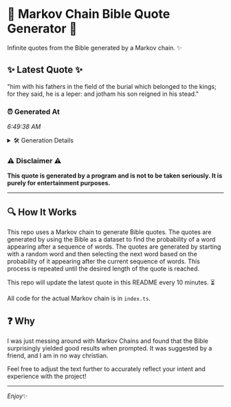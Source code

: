 # 📖 Markov Chain Bible Quote Generator 📖

Infinite quotes from the Bible generated by a Markov chain. ✨

## ✨ Latest Quote ✨
"him with his fathers in the field of the burial which belonged to the kings; for they said, he is a leper: and jotham his son reigned in his stead."

### ⏰ Generated At
*6:49:38 AM*

<details>
    <summary>🛠️ Generation Details</summary>
    <p>
        <strong>🌱 Seed:</strong> him<br>
        <strong>🔄 Iterations:</strong> 29<br>
        <strong>📜 Context History:</strong><br>[ him ]: with<br>[ him, with ]: his<br>[ him, with, his ]: fathers<br>[ him, with, his, fathers ]: in<br>[ him, with, his, fathers, in ]: the<br>[ him, with, his, fathers, in, the ]: field<br>[ with, his, fathers, in, the, field ]: of<br>[ his, fathers, in, the, field, of ]: the<br>[ fathers, in, the, field, of, the ]: burial<br>[ in, the, field, of, the, burial ]: which<br>[ the, field, of, the, burial, which ]: belonged<br>[ field, of, the, burial, which, belonged ]: to<br>[ of, the, burial, which, belonged, to ]: the<br>[ the, burial, which, belonged, to, the ]: kings;<br>[ burial, which, belonged, to, the, kings; ]: for<br>[ which, belonged, to, the, kings;, for ]: they<br>[ belonged, to, the, kings;, for, they ]: said,<br>[ to, the, kings;, for, they, said, ]: he<br>[ the, kings;, for, they, said,, he ]: is<br>[ kings;, for, they, said,, he, is ]: a<br>[ for, they, said,, he, is, a ]: leper:<br>[ they, said,, he, is, a, leper: ]: and<br>[ said,, he, is, a, leper:, and ]: jotham<br>[ he, is, a, leper:, and, jotham ]: his<br>[ is, a, leper:, and, jotham, his ]: son<br>[ a, leper:, and, jotham, his, son ]: reigned<br>[ leper:, and, jotham, his, son, reigned ]: in<br>[ and, jotham, his, son, reigned, in ]: his<br>[ jotham, his, son, reigned, in, his ]: stead.<br>
    </p>
</details>

### ⚠️ Disclaimer ⚠️
**This quote is generated by a program and is not to be taken seriously. It is purely for entertainment purposes.**

---

## 🔍 How It Works

This repo uses a Markov chain to generate Bible quotes. The quotes are generated by using the Bible as a dataset to find the probability of a word appearing after a sequence of words. The quotes are generated by starting with a random word and then selecting the next word based on the probability of it appearing after the current sequence of words. This process is repeated until the desired length of the quote is reached.

This repo will update the latest quote in this README every 10 minutes. ⏳

All code for the actual Markov chain is in `index.ts`.

## ❓ Why

I was just messing around with Markov Chains and found that the Bible surprisingly yielded good results when prompted. 
It was suggested by a friend, and I am in no way christian.

Feel free to adjust the text further to accurately reflect your intent and experience with the project!

---

*Enjoy*✨
